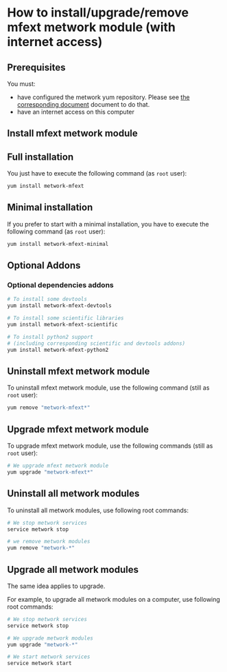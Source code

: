 # How to install/upgrade/remove mfext metwork module (with internet access)

[//]: # (automatically generated from https://github.com/metwork-framework/resources/blob/master/cookiecutter/_%7B%7Bcookiecutter.repo%7D%7D/.metwork-framework/install_a_metwork_package.md)

## Prerequisites

You must:

- have configured the metwork yum repository. Please see [the corresponding document](configure_metwork_repo.md) document to do that.
- have an internet access on this computer

## Install mfext metwork module

## Full installation

You just have to execute the following command (as `root` user):

```bash
yum install metwork-mfext
```

## Minimal installation

If you prefer to start with a minimal installation, you have to execute the following command
(as `root` user):

```bash
yum install metwork-mfext-minimal
```

## Optional Addons

### Optional dependencies addons

```bash
# To install some devtools
yum install metwork-mfext-devtools

# To install some scientific libraries
yum install metwork-mfext-scientific

# To install python2 support
# (including corresponding scientific and devtools addons)
yum install metwork-mfext-python2
```







## Uninstall mfext metwork module


To uninstall mfext metwork module, use the following command (still as `root` user):



```bash
yum remove "metwork-mfext*"
```

## Upgrade mfext metwork module

To upgrade mfext metwork module, use the following commands (still as `root` user):



```bash
# We upgrade mfext metwork module
yum upgrade "metwork-mfext*"
```



## Uninstall all metwork modules

To uninstall all metwork modules, use following root commands:

```bash
# We stop metwork services
service metwork stop

# we remove metwork modules
yum remove "metwork-*"
```

## Upgrade all metwork modules

The same idea applies to upgrade.

For example, to upgrade all metwork modules on a computer, use following root commands:

```bash
# We stop metwork services
service metwork stop

# We upgrade metwork modules
yum upgrade "metwork-*"

# We start metwork services
service metwork start
```
